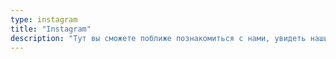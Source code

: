 ```yaml
---
type: instagram
title: "Instagram"
description: "Тут вы сможете поближе познакомиться с нами, увидеть наших клиентов и получить много интересной информации!"
---
```

